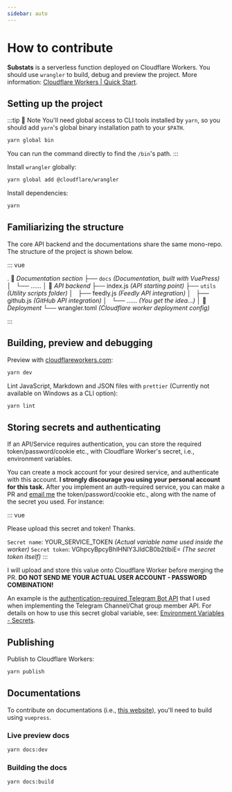 ```yaml
---
sidebar: auto
---
```


# How to contribute

**Substats** is a serverless function deployed on Cloudflare Workers. You should use `wrangler` to build, debug and preview the project. More information: [Cloudflare Workers | Quick Start](https://developers.cloudflare.com/workers/quickstart).

## Setting up the project

:::tip 🚥 Note
You'll need global access to CLI tools installed by `yarn`, so you should add `yarn`'s global binary installation path to your `$PATH`.

```bash
yarn global bin
```

You can run the command directly to find the `/bin`'s path.
:::

Install `wrangler` globally:

```bash
yarn global add @cloudflare/wrangler
```

Install dependencies:

```bash
yarn
```

## Familiarizing the structure

The core API backend and the documentations share the same mono-repo. The structure of the project is shown below.

::: vue

.
📖 _Documentation section_
├── `docs` _(Documentation, built with VuePress)_
│   └── ……
│
🚡 _API backend_
├── index.js _(API starting point)_
├── `utils` _(Utility scripts folder)_
│   ├── feedly.js _(Feedly API integration)_
│   ├── github.js _(GitHub API integration)_
│   └── …… _(You get the idea...)_
│
🚀 _Deployment_
└── wrangler.toml _(Cloudflare worker deployment config)_

:::

## Building, preview and debugging

Preview with [cloudflareworkers.com](https://cloudflareworkers.com):

```bash
yarn dev
```

Lint JavaScript, Markdown and JSON files with `prettier` (Currently not available on Windows as a CLI option):

```bash
yarn lint
```

## Storing secrets and authenticating

If an API/Service requires authentication, you can store the required token/password/cookie etc., with Cloudflare Worker's secret, i.e., environment variables.

You can create a mock account for your desired service, and authenticate with this account. **I strongly discourage you using your personal account for this task.** After you implement an auth-required service, you can make a PR and [email me](mailto:spencerwoo98@gmail.com) the token/password/cookie etc., along with the name of the secret you used. For instance:

::: vue
<p style="margin-bottom: 0.01rem;">Please upload this secret and token! Thanks.</p>

`Secret name`: YOUR_SERVICE_TOKEN *(Actual variable name used inside the worker)*
`Secret token`: VGhpcyBpcyBhIHNlY3JldCB0b2tlbiE= *(The secret token itself)*
:::

I will upload and store this value onto Cloudflare Worker before merging the PR. **DO NOT SEND ME YOUR ACTUAL USER ACCOUNT - PASSWORD COMBINATION!**

An example is the [authentication-required Telegram Bot API](https://github.com/spencerwooo/Substats/blob/master/utils/telegram.js#L1-L14) that I used when implementing the Telegram Channel/Chat group member API. For details on how to use this secret global variable, see: [Environment Variables - Secrets](https://developers.cloudflare.com/workers/reference/apis/environment-variables/).

## Publishing <Badge text="admin" />

Publish to Cloudflare Workers:

```bash
yarn publish
```

## Documentations

To contribute on documentations (i.e., [this website](https://substats.spencerwoo.com)), you'll need to build using `vuepress`.

### Live preview docs

```bash
yarn docs:dev
```

### Building the docs

```bash
yarn docs:build
```
